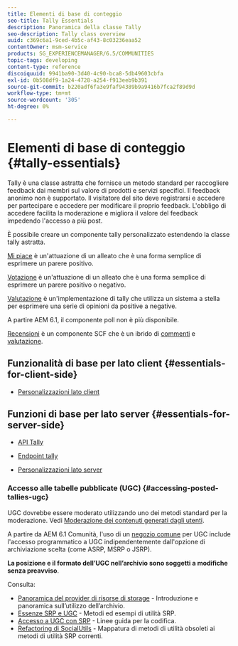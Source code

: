 ```yaml
---
title: Elementi di base di conteggio
seo-title: Tally Essentials
description: Panoramica della classe Tally
seo-description: Tally class overview
uuid: c369c6a1-9ced-4b5c-af43-8c03236eaa52
contentOwner: msm-service
products: SG_EXPERIENCEMANAGER/6.5/COMMUNITIES
topic-tags: developing
content-type: reference
discoiquuid: 9941ba90-3d40-4c90-bca8-5db49603cbfa
exl-id: 0b508df9-1a24-4728-a254-f913eeb9b391
source-git-commit: b220adf6fa3e9faf94389b9a9416b7fca2f89d9d
workflow-type: tm+mt
source-wordcount: '305'
ht-degree: 0%

---
```


# Elementi di base di conteggio {#tally-essentials}

Tally è una classe astratta che fornisce un metodo standard per raccogliere feedback dai membri sul valore di prodotti e servizi specifici. Il feedback anonimo non è supportato. Il visitatore del sito deve registrarsi e accedere per partecipare e accedere per modificare il proprio feedback. L&#39;obbligo di accedere facilita la moderazione e migliora il valore del feedback impedendo l&#39;accesso a più post.

È possibile creare un componente tally personalizzato estendendo la classe tally astratta.

[Mi piace](essentials-liking.md) è un&#39;attuazione di un alleato che è una forma semplice di esprimere un parere positivo.

[Votazione](essentials-voting.md) è un&#39;attuazione di un alleato che è una forma semplice di esprimere un parere positivo o negativo.

[Valutazione](rating-basics.md) è un&#39;implementazione di tally che utilizza un sistema a stella per esprimere una serie di opinioni da positive a negative.

A partire AEM 6.1, il componente poll non è più disponibile.

[Recensioni](reviews-basics.md) è un componente SCF che è un ibrido di [commenti](essentials-comments.md) e [valutazione](rating-basics.md).

## Funzionalità di base per lato client {#essentials-for-client-side}

* [Personalizzazioni lato client](client-customize.md)

## Funzioni di base per lato server {#essentials-for-server-side}

* [API Tally](https://helpx.adobe.com/experience-manager/6-5/sites/developing/using/reference-materials/javadoc/com/adobe/cq/social/tally/client/api/package-summary.html)

* [Endpoint tally](https://helpx.adobe.com/experience-manager/6-5/sites/developing/using/reference-materials/javadoc/com/adobe/cq/social/tally/client/endpoints/package-summary.html)

* [Personalizzazioni lato server](server-customize.md)

### Accesso alle tabelle pubblicate (UGC) {#accessing-posted-tallies-ugc}

UGC dovrebbe essere moderato utilizzando uno dei metodi standard per la moderazione.
Vedi [Moderazione dei contenuti generati dagli utenti](moderate-ugc.md).

A partire da AEM 6.1 Comunità, l&#39;uso di un [negozio comune](working-with-srp.md) per UGC include l&#39;accesso programmatico a UGC indipendentemente dall&#39;opzione di archiviazione scelta (come ASRP, MSRP o JSRP).

**La posizione e il formato dell’UGC nell’archivio sono soggetti a modifiche senza preavviso**.

Consulta:

* [Panoramica del provider di risorse di storage](srp.md) - Introduzione e panoramica sull’utilizzo dell’archivio.
* [Essenze SRP e UGC](srp-and-ugc.md) - Metodi ed esempi di utilità SRP.
* [Accesso a UGC con SRP](accessing-ugc-with-srp.md) - Linee guida per la codifica.
* [Refactoring di SocialUtils](socialutils.md) - Mappatura di metodi di utilità obsoleti ai metodi di utilità SRP correnti.
